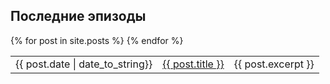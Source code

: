 ## Последние эпизоды

<table>
  <thead>
  </thead>
  <tbody>
    {% for post in site.posts %}
    <tr>
      <td style="text-align: left">{{ post.date | date_to_string}}</td>
      <td style="text-align: left"><a href="{{ post.file }}">{{ post.title }}</a></td>
       <td style="text-align: left">{{ post.excerpt }}</td> 
    </tr>
  {% endfor %}
  </tbody>
</table>
